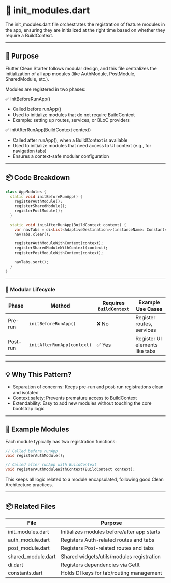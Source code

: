 # 🧩 init_modules.dart

The init_modules.dart file orchestrates the registration of feature modules in the app, ensuring they are initialized at the right time based on whether they require a BuildContext.

---

## 🧠 Purpose

Flutter Clean Starter follows modular design, and this file centralizes the initialization of all app modules (like AuthModule, PostModule, SharedModule, etc.).

Modules are registered in two phases:

✅ initBeforeRunApp()

* Called before runApp()
* Used to initialize modules that do not require BuildContext
* Example: setting up routes, services, or BLoC providers

✅ initAfterRunApp(BuildContext context)

* Called after runApp(), when a BuildContext is available
* Used to initialize modules that need access to UI context (e.g., for navigation tabs)
* Ensures a context-safe modular configuration

---

## 📦 Code Breakdown
```dart
class AppModules {
  static void initBeforeRunApp() {
    registerAuthModule();
    registerSharedModule();
    registerPostModule();
  }

  static void initAfterRunApp(BuildContext context) {
    var navTabs = di<List<AdaptiveDestination>>(instanceName: Constants.navTabsDiKey);
    navTabs.clear();

    registerAuthModuleWithContext(context);
    registerSharedModuleWithContext(context);
    registerPostModuleWithContext(context);

    navTabs.sort();
  }
}
```

---

### 📌 Modular Lifecycle

| Phase     | Method                    | Requires `BuildContext` | Example Use Cases              |
|-----------|---------------------------|--------------------------|--------------------------------|
| Pre-run   | `initBeforeRunApp()`      | ❌ No                    | Register routes, services      |
| Post-run  | `initAfterRunApp(context)`| ✅ Yes                   | Register UI elements like tabs |

---

## 💡 Why This Pattern?

* Separation of concerns: Keeps pre-run and post-run registrations clean and isolated
* Context safety: Prevents premature access to BuildContext
* Extendability: Easy to add new modules without touching the core bootstrap logic

---

## 🧩 Example Modules

Each module typically has two registration functions:
```dart
// Called before runApp
void registerAuthModule();

// Called after runApp with BuildContext
void registerAuthModuleWithContext(BuildContext context);
```
This keeps all logic related to a module encapsulated, following good Clean Architecture practices.

---

## 📦 Related Files

File                | Purpose
--------------------|--------------------------------------------
init_modules.dart   | Initializes modules before/after app starts
auth_module.dart    | Registers Auth-related routes and tabs
post_module.dart    | Registers Post-related routes and tabs
shared_module.dart  | Shared widgets/utils/modules registration
di.dart             | Registers dependencies via GetIt
constants.dart      | Holds DI keys for tab/routing management

